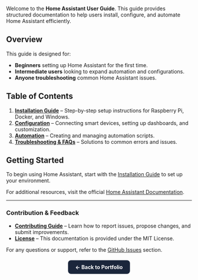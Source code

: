 

Welcome to the **Home Assistant User Guide**. This guide provides structured documentation to help users install, configure, and automate Home Assistant efficiently.

## Overview
This guide is designed for:
- **Beginners** setting up Home Assistant for the first time.
- **Intermediate users** looking to expand automation and configurations.
- **Anyone troubleshooting** common Home Assistant issues.

## Table of Contents

1. **[Installation Guide](docs/installation.md)** – Step-by-step setup instructions for Raspberry Pi, Docker, and Windows.
2. **[Configuration](docs/configuration.md)** – Connecting smart devices, setting up dashboards, and customization.
3. **[Automation](docs/automation.md)** – Creating and managing automation scripts.
4. **[Troubleshooting & FAQs](docs/troubleshooting.md)** – Solutions to common errors and issues.

## Getting Started
To begin using Home Assistant, start with the [Installation Guide](docs/installation.md) to set up your environment.

For additional resources, visit the official [Home Assistant Documentation](https://www.home-assistant.io/docs/).

---

### Contribution & Feedback
- **[Contributing Guide](CONTRIBUTING.md)** – Learn how to report issues, propose changes, and submit improvements.
- **[License](LICENSE.md)** – This documentation is provided under the MIT License.

For any questions or support, refer to the [GitHub Issues](https://github.com/GFiorino/Home-Assistant-User-Guide/issues) section.

<div style="text-align: center; margin-top: 20px;">
    <a href="https://gfiorino.github.io/Technical-Writing-Portfolio/" 
       style="display: inline-block; padding: 10px 20px; font-size: 1em; font-weight: bold; 
              color: white; background-color: #1B263B; border-radius: 8px; text-decoration: none;">
        ← Back to Portfolio
    </a>
</div>
